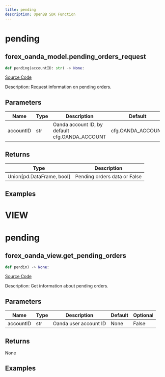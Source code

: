 ```yaml
---
title: pending
description: OpenBB SDK Function
---
```

# pending

## forex_oanda_model.pending_orders_request

```python
def pending(accountID: str) -> None:
```
[Source Code](https://github.com/OpenBB-finance/OpenBBTerminal/tree/main/openbb_terminal/forex/oanda/oanda_model.py#L420)

Description: Request information on pending orders.

## Parameters

| Name | Type | Description | Default | Optional |
| ---- | ---- | ----------- | ------- | -------- |
| accountID | str | Oanda account ID, by default cfg.OANDA_ACCOUNT | cfg.OANDA_ACCOUNT | True |

## Returns

| Type | Description |
| ---- | ----------- |
| Union[pd.DataFrame, bool] | Pending orders data or False |

## Examples




# VIEW

# pending

## forex_oanda_view.get_pending_orders

```python
def pendin) -> None:
```
[Source Code](https://github.com/OpenBB-finance/OpenBBTerminal/tree/main/openbb_terminal/decorators.py#L239)

Description: Get information about pending orders.

## Parameters

| Name | Type | Description | Default | Optional |
| ---- | ---- | ----------- | ------- | -------- |
| accountID | str | Oanda user account ID | None | False |

## Returns

None

## Examples

